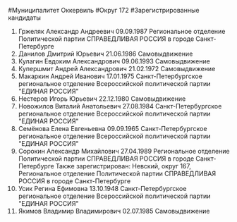#Муниципалитет
Оккервиль
#Округ
172
#Зарегистрированные кандидаты
1. Гржеляк Александр Андреевич 09.09.1987
Региональное отделение Политической партии СПРАВЕДЛИВАЯ РОССИЯ в городе Санкт-Петербурге
2. Данилов Дмитрий Юрьевич 21.06.1986
Самовыдвижение
3. Кулагин Евдоким Александрович 09.06.1993
Самовыдвижение
4. Купершмит Андрей Александрович 21.02.1972
Самовыдвижение
5. Макаркин Андрей Иванович 17.01.1975
Санкт-Петербургское региональное отделение Всероссийской политической партии "ЕДИНАЯ РОССИЯ"
6. Нестеров Игорь Юрьевич 22.12.1980
Самовыдвижение
7. Новожилов Виталий Анатольевич 27.08.1984
Санкт-Петербургское региональное отделение Всероссийской политической партии "ЕДИНАЯ РОССИЯ"
8. Семёнова Елена Евгеньевна 09.09.1965
Санкт-Петербургское региональное отделение Всероссийской политической партии "ЕДИНАЯ РОССИЯ"
9. Сорокин Александр Михайлович 27.04.1989
Региональное отделение Политической партии СПРАВЕДЛИВАЯ РОССИЯ в городе Санкт-Петербурге
Также зарегистрирован: Невский, округ 167, Региональное отделение Политической партии СПРАВЕДЛИВАЯ РОССИЯ в городе Санкт-Петербурге
10. Усик Регина Ефимовна 13.10.1948
Санкт-Петербургское региональное отделение Всероссийской политической партии "ЕДИНАЯ РОССИЯ"
11. Якимов Владимир Владимирович 02.07.1985
Самовыдвижение
